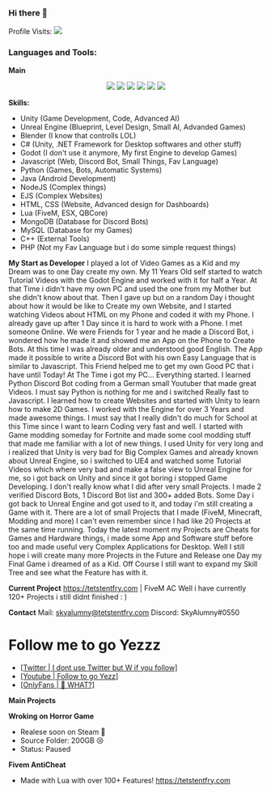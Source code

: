 ### Hi there 👋

 

Profile Visits:
![](https://profile-counter.glitch.me/skyalumny/count.svg)

### Languages and Tools:

**Main**
<p align='center'>
  <img src="https://img.shields.io/badge/c++%20-%2300599C.svg?&style=for-the-badge&logo=c%2B%2B&ogoColor=white"/>
  <img src="https://img.shields.io/badge/csharp%20-896cd0.svg?&style=for-the-badge&logo=c%2B%2B&ogoColor=white"/>
  <img src="https://img.shields.io/badge/python%20-%2314354C.svg?&style=for-the-badge&logo=python&logoColor=white"/> 
  <img src="https://img.shields.io/badge/node.js%20-%2343853D.svg?&style=for-the-badge&logo=node.js&logoColor=white"/>
  <img src="https://img.shields.io/badge/javascript%20-%23323330.svg?&style=for-the-badge&logo=javascript&logoColor=%23F7DF1E"/> 
  <img src="https://img.shields.io/badge/html%20-%23E34F26.svg?&style=for-the-badge&logo=html5&logoColor=white"/>
 
 **Skills:**
 
 - Unity (Game Development, Code, Advanced AI)
 - Unreal Engine (Blueprint, Level Design, Small AI, Advanded Games)
 - Blender (I know that controlls LOL)
 - C# (Unity, .NET Framework for Desktop softwares and other stuff)
 - Godot (I don't use it anymore, My first Engine to develop Games)
 - Javascript (Web, Discord Bot, Small Things, Fav Language)
 - Python (Games, Bots, Automatic Systems)
 - Java (Android Development)
 - NodeJS (Complex things)
 - EJS (Complex Websites)
 - HTML, CSS (Website, Advanced design for Dashboards)
 - Lua (FiveM, ESX, QBCore)
 - MongoDB (Database for Discord Bots)
 - MySQL (Database for my Games)
 - C++ (External Tools)
 - PHP (Not my Fav Language but i do some simple request things)

 
 **My Start as Developer**
I played a lot of Video Games as a Kid and my Dream was to one Day create my own. My 11 Years Old self started to watch Tutorial Videos with the Godot Engine and worked with it for half a Year. At that Time i didn't have my own PC and used the one from my Mother but she didn't know about that. Then I gave up but on a random Day i thought about how it would be like to Create my own Website, and I started watching Videos about HTML on my Phone and coded it with my Phone. I already gave up after 1 Day since it is hard to work with a Phone. I met someone Online. We were Friends for 1 year and he made a Discord Bot, i wondered how he made it and showed me an App on the Phone to Create Bots. At this time I was already older and understood good English. The App made it possible to write a Discord Bot with his own Easy Language that is similar to Javascript. This Friend helped me to get my own Good PC that i have until Today! At The Time i got my PC... Everything started. I learned Python Discord Bot coding from a German small Youtuber that made great Videos. I must say Python is nothing for me and i switched Really fast to Javascript. I learned how to create Websites and started with Unity to learn how to make 2D Games. I worked with the Engine for over 3 Years and made awesome things. I must say that I really didn't do much for School at this Time since I want to learn Coding very fast and well. I started with Game modding someday for Fortnite and made some cool modding stuff that made me familiar with a lot of new things. I used Unity for very long and i realized that Unity is very bad for Big Complex Games and already known about Unreal Engine, so i switched to UE4 and watched some Tutorial Videos which where very bad and make a false view to Unreal Engine for me, so i got back on Unity and since it got boring i stopped Game Developing. I don't really know what I did after very small Projects. I made 2 verified Discord Bots, 1 Discord Bot list and 300+ added Bots. Some Day i got back to Unreal Engine and got used to it, and today i'm still creating a Game with it. There are a lot of small Projects that I made (FiveM, Minecraft, Modding and more) I can't even remember since I had like 20 Projects at the same time running. Today the latest moment my Projects are Cheats for Games and Hardware things, i made some App and Software stuff before too and made useful very Complex Applications for Desktop. Well I still hope i will create many more Projects in the Future and Release one Day my Final Game i dreamed of as a Kid. Off Course I still want to expand my Skill Tree and see what the Feature has with it. 

 
**Current Project**
https://tetstentfry.com | FiveM AC
 Well i have currently 120+ Projects i still didnt finished : )
 
 **Contact**
Mail: skyalumny@tetstentfry.com
Discord: SkyAlumny#0550
 
# Follow me to go Yezzz
 
 - [[Twitter | I dont use Twitter but W if you follow]](https://twitter.com/SkyAlumny)
 - [[Youtube | Follow to go Yezz]](https://www.youtube.com/channel/UCLz7YVDJ-u0p6ldm_-Apdjw)
 - [[OnlyFans | 👀 WHAT?]](https://www.youtube.com/watch?v=a3Z7zEc7AXQ)

 **Main Projects**
 
 **Wroking on Horror Game**
- Realese soon on Steam 👀
- Source Folder: 200GB 😢
- Status: Paused

**Fivem AntiCheat**
- Made with Lua with over 100+ Features!
https://tetstentfry.com
 
 

